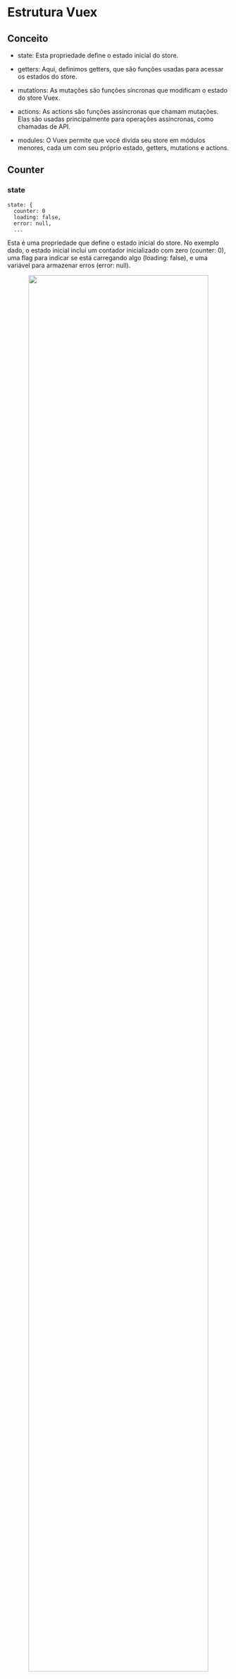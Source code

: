 
# Estrutura Vuex

## Conceito

- state: Esta propriedade define o estado inicial do store.

- getters: Aqui, definimos getters, que são funções usadas para acessar os estados do store.

- mutations: As mutações são funções síncronas que modificam o estado do store Vuex.

- actions: As actions são funções assíncronas que chamam mutações. Elas são usadas principalmente para operações assíncronas, como chamadas de API.

- modules: O Vuex permite que você divida seu store em módulos menores, cada um com seu próprio estado, getters, mutations e actions.


## Counter

### state

```
state: {
  counter: 0
  loading: false, 
  error: null,
  ...
```
Esta é uma propriedade que define o estado inicial do store. No exemplo dado, o estado inicial inclui um contador inicializado com zero (counter: 0), uma flag para indicar se está carregando algo (loading: false), e uma variável para armazenar erros (error: null).

<div align="center">
  <img src="https://github.com/lucasmargui/Vue_Estrutura_Vuex/assets/157809964/6d90f022-105c-4c7e-91cc-6538b888f3ee" style="width:90%">
</div>


### getters

```  
getters: {
    counter: state => state.counter, 
    isLoading: state => state.loading, 
    error: state => state.error /
```
- counter: state => state.counter: Este é um getter chamado "counter" que retorna o valor do estado counter armazenado no objeto state. Isso significa que sempre que você chamar getters.counter, você obterá o valor atual do contador.

- isLoading: state => state.loading: Este é um getter chamado "isLoading" que retorna o valor do estado loading armazenado no objeto state. Ele fornece acesso ao estado de carregamento da aplicação.

- error: state => state.error: Este é um getter chamado "error" que retorna o valor do estado error armazenado no objeto state. Ele fornece acesso a mensagens de erro potencialmente presentes no estado da aplicação.

### mutations

```  
mutations: {
    increment: (state, payload) => state.counter = state.counter  + payload, 
    decrement: (state, payload) => state.counter  = state.counter - payload, 
    setLoading: (state, payload) => state.loading = payload, 
    setError: (state, payload) => state.error = payload,
```

Mutations possuí quatro funções sincronas para alterar os valores de counter, increment e decrement

- increment: Esta mutação é usada para aumentar o valor do contador no estado da aplicação. Ela recebe um payload que é adicionado ao valor atual do contador.

- decrement: Esta mutação é usada para diminuir o valor do contador no estado da aplicação. Ela também recebe um payload que é subtraído do valor atual do contador.

- setLoading: Esta mutação é usada para definir o estado de carregamento da aplicação. O payload determina o estado de carregamento, que geralmente é um booleano indicando se a aplicação está atualmente em um estado de carregamento ou não.

- setError: Esta mutação é usada para definir mensagens de erro na aplicação. O payload contém a mensagem de erro a ser definida.


<div align="center">
  <img src="https://github.com/lucasmargui/Vue_Estrutura_Vuex/assets/157809964/9ca3b6ba-eb7b-4497-9016-6da9cae8277a" style="width:90%">
</div>

### actions

Possui 4 funções assincronas incrementAsync, decrementAsync, incrementByAsync e decrementByAsync


- async incrementByAsync({ commit }, payload): Esta é uma função assíncrona chamada incrementByAsync que aceita dois argumentos: commit e payload. commit é um método que é usado para disparar as mutações do Vuex, enquanto payload é um objeto que contém dados adicionais, como o amount que é desestruturado na linha seguinte.

- const { amount } = payload;: Este código desestrutura o objeto payload, extraindo o valor de amount.

- commit('setLoading', true);: Aqui, é disparada uma mutação chamada 'setLoading', atualiza o estado para indicar que alguma operação está ocorrendo, como o carregamento de dados.

- await new Promise(resolve => setTimeout(resolve, 1000));: Este é um truque comum usado para simular uma operação assíncrona. Ele cria uma promessa que será resolvida após um segundo, simulando uma espera para alguma operação assíncrona acontecer, como uma chamada de API.

- commit('increment', amount);: Depois que a espera é concluída, outra mutação é disparada, desta vez para incrementar um valor no estado gerenciado pelo Vuex.

- commit('setError', error.message);: Se ocorrer algum erro durante a execução do código dentro do bloco try, será capturado pelo bloco catch e outra mutação será disparada para atualizar o estado com uma mensagem de erro.

- commit('setLoading', false);: Independentemente do sucesso ou falha da operação, este código garante que a indicação de carregamento seja atualizada para false no final da função.

(mesma lógica para incrementAsync, decrementAsync, decrementAsync)

<div align="center">
  <img src="https://github.com/lucasmargui/Vue_Estrutura_Vuex/assets/157809964/a721e1a0-019c-45e7-bec3-021b353966a9" style="width:90%">
</div>


## Login

### state

```
state: {
  ...
  user: null
  ...
```

- Dentro do objeto state, há uma chave chamada user, que inicialmente está definida como null. Isso indica que o estado do usuário está vazio ou não definido no momento.

<div align="center">
  <img src="https://github.com/lucasmargui/Vue_Estrutura_Vuex/assets/157809964/704d9e18-c010-419a-8546-e5d224189d3d" style="width:90%">
</div>


### mutations

```
setUser(state, user) {
  state.user = user
},
clearUser(state) {
  state.user = null
}
```

- setUser(state, user): É uma mutação chamada setUser. Ela recebe dois parâmetros: state (que é o estado atual do Vuex) e user. Essa mutação é usada para definir o estado do usuário no Vuex. Ela atualiza o estado com o objeto user que é passado como argumento.

- clearUser(state): É outra mutação chamada clearUser. Ela recebe apenas o parâmetro state. Essa mutação é usada para limpar o estado do usuário, definindo-o como null.




<div align="center">
  <img src="https://github.com/lucasmargui/Vue_Estrutura_Vuex/assets/157809964/1007e9aa-e002-4535-a3e6-b644f83f9e88" style="width:90%">
</div>




### actions
```
  async loginAsync({ commit }, payload) {
      const user  = payload;
      commit('setUser', user);
    },
```
const user = payload;: Aqui, payload é atribuído à constante user. Presumivelmente, o payload contém informações sobre o usuário que está tentando fazer login.

commit('setUser', user);: Esta linha invoca uma mutação chamada 'setUser' usando o método commit. As mutações são usadas para alterar o estado da loja de forma síncrona. Neste caso, a mutação 'setUser' é usada para atualizar o estado com as informações do usuário após o login.

<div align="center">
  <img src="https://github.com/lucasmargui/Vue_Estrutura_Vuex/assets/157809964/664608dd-9021-4cab-9643-df9fb7e9e061" style="width:90%">
</div>





```
async logoutAsync({ commit }) {
     
      commit('clearUser');
      
    },
```

Dentro da função logoutAsync, o código chama commit('clearUser'),  é responsável por limpar os dados do usuário do estado da aplicação.


## Loading

### state

```
state: {
    loading: false,
```

loading: false: Dentro do objeto state, há uma chave chamada loading, que mantém o estado de um processo de carregamento. Neste caso, loading é inicializado como false, o que significa que inicialmente o componente não estará em um estado de carregamento.

<div align="center">
  <img src="https://github.com/lucasmargui/Vue_Estrutura_Vuex/assets/157809964/eaf58d0e-67b1-4704-9577-1ce90867793e" style="width:90%">
</div>

### mutations

```
mutations: {
    ...
    setLoading: (state, payload) => state.loading = payload,
    
```


- setLoading: Esta mutação é usada para definir o estado de carregamento da aplicação. O payload determina o estado de carregamento, que geralmente é um booleano indicando se a aplicação está atualmente em um estado de carregamento ou não.

<div align="center">
  <img src="https://github.com/lucasmargui/Vue_Estrutura_Vuex/assets/157809964/253abcd2-85f3-4bde-88af-db6fc7a9afff" style="width:90%">
</div>


### actions

- commit('setLoading', true);: Aqui, é disparada uma mutação chamada 'setLoading', atualiza o estado para indicar que alguma operação está ocorrendo, como o carregamento de dados.

- await new Promise(resolve => setTimeout(resolve, 1000));: Este é um truque comum usado para simular uma operação assíncrona. Ele cria uma promessa que será resolvida após um segundo, simulando uma espera para alguma operação assíncrona acontecer, como uma chamada de API.

- commit('setLoading', false);: Independentemente do sucesso ou falha da operação, este código garante que a indicação de carregamento seja atualizada para false no final da função.

<div align="center">
  <img src="https://github.com/lucasmargui/Vue_Estrutura_Vuex/assets/157809964/c2c83025-92a7-43a8-8e47-7c360bc6a8de" style="width:90%">
</div>






